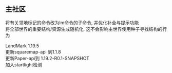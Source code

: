 ## 主社区
将有关领地标记的命令改为lm命令的子命令, 并优化补全与提示功能  
将全部世界的重要结构/资源生成随机化, 这不会影响主世界使用种子寻找结构的行为  

LandMark 1.19.5  
更新squaremap-api 到1.1.8  
更新Paper-api到 1.19.2-R0.1-SNAPSHOT  
加入startlight检测  
